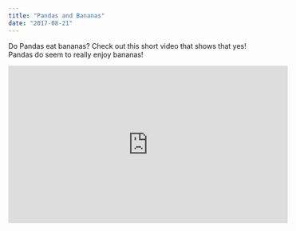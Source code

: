 ```yaml
---
title: "Pandas and Bananas"
date: "2017-08-21"
---
```


Do Pandas eat bananas? Check out this short video that shows that yes! Pandas do seem to really enjoy bananas!

<iframe width="560" height="315" src="https://www.youtube.com/embed/4SZl1r2O_bY" frameborder="0" allowfullscreen></iframe>